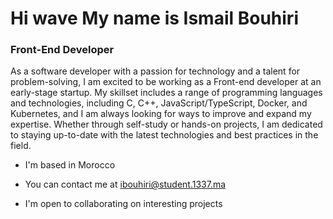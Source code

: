 # Hi wave My name is Ismail Bouhiri

### Front-End Developer

As a software developer with a passion for technology and a talent for problem-solving, I am excited to be working as a Front-end developer at an early-stage startup. My skillset includes a range of programming languages and technologies, including C, C++, JavaScript/TypeScript, Docker, and Kubernetes, and I am always looking for ways to improve and expand my expertise. Whether through self-study or hands-on projects, I am dedicated to staying up-to-date with the latest technologies and best practices in the field.

  * I'm based in Morocco

  * You can contact me at ibouhiri@student.1337.ma

  * I'm open to collaborating on interesting projects

